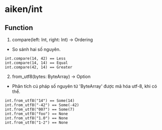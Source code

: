 # aiken/int

## Function

1. compare(left: Int, right: Int) -> Ordering

- So sánh hai số nguyên.

```aiken
int.compare(14, 42) == Less
int.compare(14, 14) == Equal
int.compare(42, 14) == Greater
```

2. from_utf8(bytes: ByteArray) -> Option<Int>

- Phân tích cú pháp số nguyên từ 'ByteArray' được mã hóa utf-8, khi có thể.

```
int.from_utf8("14") == Some(14)
int.from_utf8("-42") == Some(-42)
int.from_utf8("007") == Some(7)
int.from_utf8("foo") == None
int.from_utf8("1.0") == None
int.from_utf8("1-2") == None
```